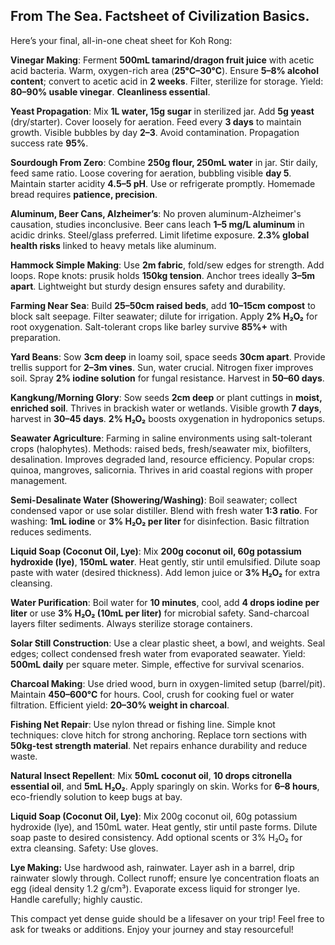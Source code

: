 ## From The Sea. Factsheet of Civilization Basics.

Here’s your final, all-in-one cheat sheet for Koh Rong:

**Vinegar Making**: Ferment **500mL tamarind/dragon fruit juice** with acetic acid bacteria. Warm, oxygen-rich area (**25°C–30°C**). Ensure **5–8% alcohol content**; convert to acetic acid in **2 weeks**. Filter, sterilize for storage. Yield: **80–90% usable vinegar**. **Cleanliness essential**.

**Yeast Propagation**: Mix **1L water, 15g sugar** in sterilized jar. Add **5g yeast** (dry/starter). Cover loosely for aeration. Feed every **3 days** to maintain growth. Visible bubbles by day **2–3**. Avoid contamination. Propagation success rate **95%**.

**Sourdough From Zero**: Combine **250g flour, 250mL water** in jar. Stir daily, feed same ratio. Loose covering for aeration, bubbling visible **day 5**. Maintain starter acidity **4.5–5 pH**. Use or refrigerate promptly. Homemade bread requires **patience, precision**.

**Aluminum, Beer Cans, Alzheimer’s**: No proven aluminum-Alzheimer's causation, studies inconclusive. Beer cans leach **1–5 mg/L aluminum** in acidic drinks. Steel/glass preferred. Limit lifetime exposure. **2.3% global health risks** linked to heavy metals like aluminum.

**Hammock Simple Making**: Use **2m fabric**, fold/sew edges for strength. Add loops. Rope knots: prusik holds **150kg tension**. Anchor trees ideally **3–5m apart**. Lightweight but sturdy design ensures safety and durability.

**Farming Near Sea**: Build **25–50cm raised beds**, add **10–15cm compost** to block salt seepage. Filter seawater; dilute for irrigation. Apply **2% H₂O₂** for root oxygenation. Salt-tolerant crops like barley survive **85%+** with preparation.

**Yard Beans**: Sow **3cm deep** in loamy soil, space seeds **30cm apart**. Provide trellis support for **2–3m vines**. Sun, water crucial. Nitrogen fixer improves soil. Spray **2% iodine solution** for fungal resistance. Harvest in **50–60 days**.

**Kangkung/Morning Glory**: Sow seeds **2cm deep** or plant cuttings in **moist, enriched soil**. Thrives in brackish water or wetlands. Visible growth **7 days**, harvest in **30–45 days**. **2% H₂O₂** boosts oxygenation in hydroponics setups.

**Seawater Agriculture**: Farming in saline environments using salt-tolerant crops (halophytes). Methods: raised beds, fresh/seawater mix, biofilters, desalination. Improves degraded land, resource efficiency. Popular crops: quinoa, mangroves, salicornia. Thrives in arid coastal regions with proper management.

**Semi-Desalinate Water (Showering/Washing)**: Boil seawater; collect condensed vapor or use solar distiller. Blend with fresh water **1:3 ratio**. For washing: **1mL iodine** or **3% H₂O₂ per liter** for disinfection. Basic filtration reduces sediments.

**Liquid Soap (Coconut Oil, Lye)**: Mix **200g coconut oil, 60g potassium hydroxide (lye)**, **150mL water**. Heat gently, stir until emulsified. Dilute soap paste with water (desired thickness). Add lemon juice or **3% H₂O₂** for extra cleansing.

**Water Purification**: Boil water for **10 minutes**, cool, add **4 drops iodine per liter** or use **3% H₂O₂ (10mL per liter)** for microbial safety. Sand-charcoal layers filter sediments. Always sterilize storage containers.

**Solar Still Construction**: Use a clear plastic sheet, a bowl, and weights. Seal edges; collect condensed fresh water from evaporated seawater. Yield: **500mL daily** per square meter. Simple, effective for survival scenarios.

**Charcoal Making**: Use dried wood, burn in oxygen-limited setup (barrel/pit). Maintain **450–600°C** for hours. Cool, crush for cooking fuel or water filtration. Efficient yield: **20–30% weight in charcoal**.

**Fishing Net Repair**: Use nylon thread or fishing line. Simple knot techniques: clove hitch for strong anchoring. Replace torn sections with **50kg-test strength material**. Net repairs enhance durability and reduce waste.

**Natural Insect Repellent**: Mix **50mL coconut oil**, **10 drops citronella essential oil**, and **5mL H₂O₂**. Apply sparingly on skin. Works for **6–8 hours**, eco-friendly solution to keep bugs at bay.

**Liquid Soap (Coconut Oil, Lye)**: Mix 200g coconut oil, 60g potassium hydroxide (lye), and 150mL water. Heat gently, stir until paste forms. Dilute soap paste to desired consistency. Add optional scents or 3% H₂O₂ for extra cleansing. Safety: Use gloves.

**Lye Making:** Use hardwood ash, rainwater. Layer ash in a barrel, drip rainwater slowly through. Collect runoff; ensure lye concentration floats an egg (ideal density 1.2 g/cm³). Evaporate excess liquid for stronger lye. Handle carefully; highly caustic.

This compact yet dense guide should be a lifesaver on your trip! Feel free to ask for tweaks or additions. Enjoy your journey and stay resourceful!
